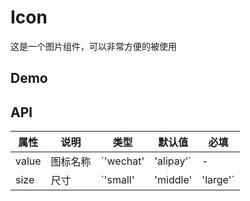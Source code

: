 # Icon

这是一个图片组件，可以非常方便的被使用

## Demo

## API

| 属性  | 说明     | 类型                           | 默认值     | 必填    |
| ----- | -------- | ------------------------------ | ---------- | ------- |
| value | 图标名称 | `'wechat' | 'alipay'`          | -          | `true`  |
| size  | 尺寸     | `'small' | 'middle' | 'large'` | `'middle'` | `false` |
